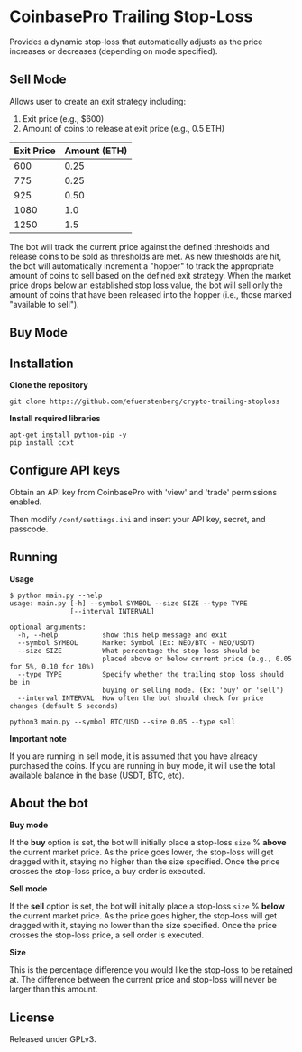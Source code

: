 # CoinbasePro Trailing Stop-Loss
Provides a dynamic stop-loss that automatically adjusts as the price increases or decreases (depending on mode specified).


## Sell Mode
Allows user to create an exit strategy including:
1. Exit price (e.g., $600)
2. Amount of coins to release at exit price (e.g., 0.5 ETH)

| Exit Price | Amount (ETH) |
|-----|------|
| 600 | 0.25 |
| 775 | 0.25 |
| 925 | 0.50 |
| 1080 | 1.0 |
| 1250 | 1.5 |

The bot will track the current price against the defined thresholds and release coins to be sold as thresholds are met. As new thresholds are hit, the bot will automatically increment a "hopper" to track the appropriate amount of coins to sell based on the defined exit strategy. When the market price drops below an established stop loss value, the bot will sell only the amount of coins that have been released into the hopper (i.e., those marked "available to sell"). 

## Buy Mode

## Installation

**Clone the repository**
```
git clone https://github.com/efuerstenberg/crypto-trailing-stoploss
```

**Install required libraries**
```
apt-get install python-pip -y
pip install ccxt
```



## Configure API keys

Obtain an API key from CoinbasePro with 'view' and 'trade' permissions enabled. 

Then modify `/conf/settings.ini` and insert your API key, secret, and passcode.



## Running

**Usage**

```
$ python main.py --help
usage: main.py [-h] --symbol SYMBOL --size SIZE --type TYPE
               [--interval INTERVAL]

optional arguments:
  -h, --help           show this help message and exit
  --symbol SYMBOL      Market Symbol (Ex: NEO/BTC - NEO/USDT)
  --size SIZE          What percentage the stop loss should be
                       placed above or below current price (e.g., 0.05 for 5%, 0.10 for 10%)
  --type TYPE          Specify whether the trailing stop loss should be in
                       buying or selling mode. (Ex: 'buy' or 'sell')
  --interval INTERVAL  How often the bot should check for price changes (default 5 seconds)
```
```
python3 main.py --symbol BTC/USD --size 0.05 --type sell
```


**Important note**

If you are running in sell mode, it is assumed that you have already purchased the coins. If you are running in buy mode, it will use the total available balance in the base (USDT, BTC, etc).



## About the bot

**Buy mode**

If the **buy** option is set, the bot will initially place a stop-loss `size` % **above** the current market price. As the price goes lower, the stop-loss will get dragged with it, staying no higher than the size specified. Once the price crosses the stop-loss price, a buy order is executed.

**Sell mode**

If the **sell** option is set, the bot will initially place a stop-loss `size` % **below** the current market price. As the price goes higher, the stop-loss will get dragged with it, staying no lower than the size specified. Once the price crosses the stop-loss price, a sell order is executed.

**Size**

This is the percentage difference you would like the stop-loss to be retained at. The difference between the current price and stop-loss will never be larger than this amount.



## License
Released under GPLv3.
